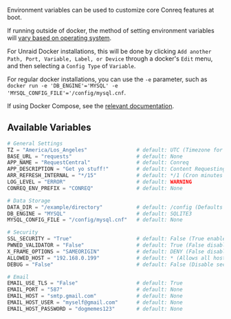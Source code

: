 Environment variables can be used to customize core Conreq features at boot.

If running outside of docker, the method of setting environment variables will [vary based on operating system](https://www.twilio.com/blog/2017/01/how-to-set-environment-variables.html).

For Unraid Docker installations, this will be done by clicking `Add another Path, Port, Variable, Label, or Device` through a docker's `Edit` menu, and then selecting a `Config Type` of `Variable`.

For regular docker installations, you can use the `-e` parameter, such as `docker run -e 'DB_ENGINE'='MYSQL' -e 'MYSQL_CONFIG_FILE'='/config/mysql.cnf`.

If using Docker Compose, see the [relevant documentation](https://docs.docker.com/compose/environment-variables/#set-environment-variables-in-containers).

## Available Variables

```python
# General Settings
TZ = "America/Los_Angeles"                # default: UTC (Timezone for log files, in "TZ Database" format)
BASE_URL = "requests"                     # default: None
APP_NAME = "RequestCentral"               # default: Conreq
APP_DESCRIPTION = "Get yo stuff!"         # default: Content Requesting
ARR_REFRESH_INTERNAL = "*/15"             # default: */1 (Cron minutes for Sonarr/Radarr library refresh)
LOG_LEVEL = "ERROR"                       # default: WARNING
CONREQ_ENV_PREFIX = "CONREQ"              # default: None

# Data Storage
DATA_DIR = "/example/directory"           # default: /config (Defaults to "data" outside of docker)
DB_ENGINE = "MYSQL"                       # default: SQLITE3
MYSQL_CONFIG_FILE = "/config/mysql.cnf"   # default: None

# Security
SSL_SECURITY = "True"                     # default: False (True enables advanced SSL security features)
PWNED_VALIDATOR = "False"                 # default: True (False disables checking for compromised passwords)
X_FRAME_OPTIONS = "SAMEORIGIN"            # default: DENY (False disables X-Frame-Options)
ALLOWED_HOST = "192.168.0.199"            # default: * (Allows all hosts)
DEBUG = "False"                           # default: False (Disable security features, only enable this during development. Defaults to True outside of docker.)

# Email
EMAIL_USE_TLS = "False"                   # default: True
EMAIL_PORT = "587"                        # default: None
EMAIL_HOST = "smtp.gmail.com"             # default: None
EMAIL_HOST_USER = "myself@gmail.com"      # default: None
EMAIL_HOST_PASSWORD = "dogmemes123"       # default: None
```
